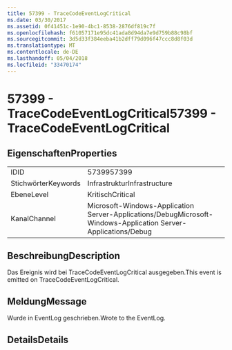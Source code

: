 ```yaml
---
title: 57399 - TraceCodeEventLogCritical
ms.date: 03/30/2017
ms.assetid: 0f41451c-1e90-4bc1-8538-2876df819c7f
ms.openlocfilehash: f61057171e95dc41ada8d94da7e9d759b88c98bf
ms.sourcegitcommit: 3d5d33f384eeba41b2dff79d096f47ccc8d8f03d
ms.translationtype: MT
ms.contentlocale: de-DE
ms.lasthandoff: 05/04/2018
ms.locfileid: "33470174"
---
```

# <a name="57399---tracecodeeventlogcritical"></a><span data-ttu-id="8db9a-102">57399 - TraceCodeEventLogCritical</span><span class="sxs-lookup"><span data-stu-id="8db9a-102">57399 - TraceCodeEventLogCritical</span></span>
## <a name="properties"></a><span data-ttu-id="8db9a-103">Eigenschaften</span><span class="sxs-lookup"><span data-stu-id="8db9a-103">Properties</span></span>  
  
|||  
|-|-|  
|<span data-ttu-id="8db9a-104">ID</span><span class="sxs-lookup"><span data-stu-id="8db9a-104">ID</span></span>|<span data-ttu-id="8db9a-105">57399</span><span class="sxs-lookup"><span data-stu-id="8db9a-105">57399</span></span>|  
|<span data-ttu-id="8db9a-106">Stichwörter</span><span class="sxs-lookup"><span data-stu-id="8db9a-106">Keywords</span></span>|<span data-ttu-id="8db9a-107">Infrastruktur</span><span class="sxs-lookup"><span data-stu-id="8db9a-107">Infrastructure</span></span>|  
|<span data-ttu-id="8db9a-108">Ebene</span><span class="sxs-lookup"><span data-stu-id="8db9a-108">Level</span></span>|<span data-ttu-id="8db9a-109">Kritisch</span><span class="sxs-lookup"><span data-stu-id="8db9a-109">Critical</span></span>|  
|<span data-ttu-id="8db9a-110">Kanal</span><span class="sxs-lookup"><span data-stu-id="8db9a-110">Channel</span></span>|<span data-ttu-id="8db9a-111">Microsoft-Windows-Application Server-Applications/Debug</span><span class="sxs-lookup"><span data-stu-id="8db9a-111">Microsoft-Windows-Application Server-Applications/Debug</span></span>|  
  
## <a name="description"></a><span data-ttu-id="8db9a-112">Beschreibung</span><span class="sxs-lookup"><span data-stu-id="8db9a-112">Description</span></span>  
 <span data-ttu-id="8db9a-113">Das Ereignis wird bei TraceCodeEventLogCritical ausgegeben.</span><span class="sxs-lookup"><span data-stu-id="8db9a-113">This event is emitted on TraceCodeEventLogCritical.</span></span>  
  
## <a name="message"></a><span data-ttu-id="8db9a-114">Meldung</span><span class="sxs-lookup"><span data-stu-id="8db9a-114">Message</span></span>  
 <span data-ttu-id="8db9a-115">Wurde in EventLog geschrieben.</span><span class="sxs-lookup"><span data-stu-id="8db9a-115">Wrote to the EventLog.</span></span>  
  
## <a name="details"></a><span data-ttu-id="8db9a-116">Details</span><span class="sxs-lookup"><span data-stu-id="8db9a-116">Details</span></span>
